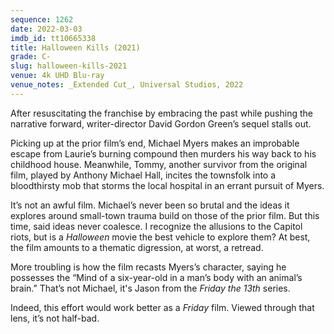 ```yaml
---
sequence: 1262
date: 2022-03-03
imdb_id: tt10665338
title: Halloween Kills (2021)
grade: C-
slug: halloween-kills-2021
venue: 4k UHD Blu-ray
venue_notes: _Extended Cut_, Universal Studios, 2022
---
```


After resuscitating the franchise by embracing the past while pushing the narrative forward, writer-director David Gordon Green’s sequel stalls out.

<!-- end -->

Picking up at <span data-imdb-id="tt1502407">the prior film</span>’s end, Michael Myers makes an improbable escape from Laurie’s burning compound then murders his way back to his childhood house. Meanwhile, Tommy, another survivor from the original film, played by Anthony Michael Hall, incites the townsfolk into a bloodthirsty mob that storms the local hospital in an errant pursuit of Myers.

It’s not an awful film. Michael’s never been so brutal and the ideas it explores around small-town trauma build on those of the prior film. But this time, said ideas never coalesce. I recognize the allusions to the Capitol riots, but is a _Halloween_ movie the best vehicle to explore them? At best, the film amounts to a thematic digression, at worst, a retread.

More troubling is how the film recasts Myers’s character, saying he possesses the “Mind of a six-year-old in a man’s body with an animal’s brain.” That’s not Michael, it's Jason from the _Friday the 13th_ series.

Indeed, this effort would work better as a _Friday_ film. Viewed through that lens, it’s not half-bad.
